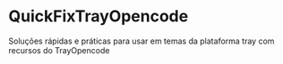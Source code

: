 # QuickFixTrayOpencode
Soluções rápidas e práticas para usar em temas da plataforma tray com recursos do TrayOpencode
